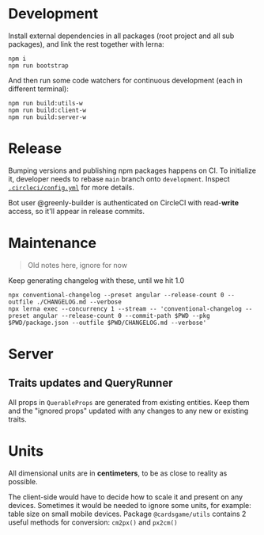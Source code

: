 # Development

Install external dependencies in all packages (root project and all sub packages), and link the rest together with lerna:

```
npm i
npm run bootstrap
```

And then run some code watchers for continuous development (each in different terminal):

```
npm run build:utils-w
npm run build:client-w
npm run build:server-w
```

# Release

Bumping versions and publishing npm packages happens on CI. To initialize it, developer needs to rebase `main` branch onto `development`. Inspect [`.circleci/config.yml`](../.circleci/config.yml) for more details.

Bot user @greenly-builder is authenticated on CircleCI with read-**write** access, so it'll appear in release commits.

# Maintenance

> Old notes here, ignore for now

Keep generating changelog with these, until we hit 1.0

```
npx conventional-changelog --preset angular --release-count 0 --outfile ./CHANGELOG.md --verbose
npx lerna exec --concurrency 1 --stream -- 'conventional-changelog --preset angular --release-count 0 --commit-path $PWD --pkg $PWD/package.json --outfile $PWD/CHANGELOG.md --verbose'
```

# Server

## Traits updates and QueryRunner

All props in `QuerableProps` are generated from existing entities. Keep them and the "ignored props" updated with any changes to any new or existing traits.

# Units

All dimensional units are in **centimeters**, to be as close to reality as possible.

The client-side would have to decide how to scale it and present on any devices. Sometimes it would be needed to ignore some units, for example: table size on small mobile devices. Package `@cardsgame/utils` contains 2 useful methods for conversion: `cm2px()` and `px2cm()`
